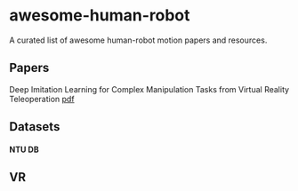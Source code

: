 # awesome-human-robot
A curated list of awesome human-robot motion papers and resources.

## Papers
Deep Imitation Learning for Complex Manipulation Tasks from Virtual Reality Teleoperation [pdf](https://ieeexplore.ieee.org/stamp/stamp.jsp?arnumber=8461249)


## Datasets

#### NTU DB

## VR

